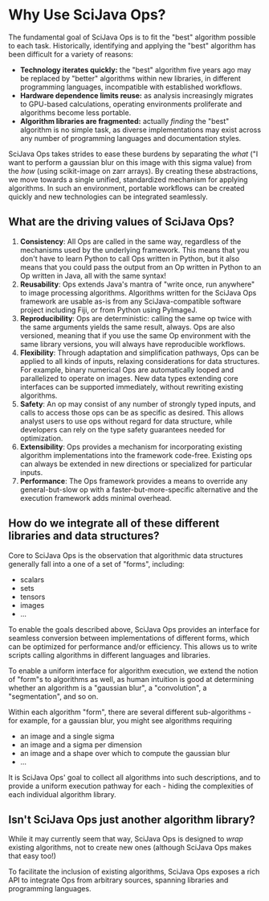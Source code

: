 # Why Use SciJava Ops?

The fundamental goal of SciJava Ops is to fit the "best" algorithm possible to each task. Historically, identifying and applying the "best" algorithm has been difficult for a variety of reasons:
* **Technology iterates quickly:** the "best" algorithm five years ago may be replaced by "better" algorithms within new libraries, in different programming languages, incompatible with established workflows.
* **Hardware dependence limits reuse:** as analysis increasingly migrates to GPU-based calculations, operating environments proliferate and algorithms become less portable.
* **Algorithm libraries are fragmented:** actually *finding* the "best" algorithm is no simple task, as diverse implementations may exist across any number of programming languages and documentation styles. 

SciJava Ops takes strides to ease these burdens by separating the *what* ("I want to perform a gaussian blur on this image with this sigma value) from the *how* (using scikit-image on zarr arrays). By creating these abstractions, we move towards a single unified, standardized mechanism for applying algorithms. In such an environment, portable workflows can be created quickly and new technologies can be integrated seamlessly.

## What are the driving values of SciJava Ops?

1. **Consistency**:  All Ops are called in the same way, regardless of the mechanisms used by the underlying framework. This means that you don't have to learn Python to call Ops written in Python, but it also means that you could pass the output from an Op written in Python to an Op written in Java, all with the same syntax!
2. **Reusability**: Ops extends Java's mantra of "write once, run anywhere" to image processing algorithms. Algorithms written for the SciJava Ops framework are usable as-is from any SciJava-compatible software project including Fiji, or from Python using PyImageJ. 
3. **Reproducibility**: Ops are deterministic: calling the same op twice with the same arguments yields the same result, always. Ops are also versioned, meaning that if you use the same Op environment with the same library versions, you will always have reproducible workflows.
4. **Flexibility**: Through adaptation and simplification pathways, Ops can be applied to all kinds of inputs, relaxing considerations for data structures. For example, binary numerical Ops are automatically looped and parallelized to operate on images. New data types extending core interfaces can be supported immediately, without rewriting existing algorithms.
5. **Safety**: An op may consist of any number of strongly typed inputs, and calls to access those ops can be as specific as desired. This allows analyst users to use ops without regard for data structure, while developers can rely on the type safety guarantees needed for optimization.
6. **Extensibility**: Ops provides a mechanism for incorporating existing algorithm implementations into the framework code-free. Existing ops can always be extended in new directions or specialized for particular inputs.
7. **Performance**: The Ops framework provides a means to override any general-but-slow op with a faster-but-more-specific alternative and the execution framework adds minimal overhead.

## How do we integrate all of these different libraries and data structures?

Core to SciJava Ops is the observation that algorithmic data structures generally fall into a one of a set of "forms", including:
* scalars
* sets
* tensors
* images
* ...

To enable the goals described above, SciJava Ops provides an interface for seamless conversion between implementations of different forms, which can be optimized for performance and/or efficiency. This allows us to write scripts calling algorithms in different languages and libraries.

To enable a uniform interface for algorithm execution, we extend the notion of "form"s to algorithms as well, as human intuition is good at determining whether an algorithm is a "gaussian blur", a "convolution", a "segmentation", and so on.

Within each algorithm "form", there are several different sub-algorithms - for example, for a gaussian blur, you might see algorithms requiring
* an image and a single sigma
* an image and a sigma per dimension
* an image and a shape over which to compute the gaussian blur
* ...

It is SciJava Ops' goal to collect all algorithms into such descriptions, and to provide a uniform execution pathway for each - hiding the complexities of each individual algorithm library.

## Isn't SciJava Ops just another algorithm library?

While it may currently seem that way, SciJava Ops is designed to *wrap* existing algorithms, not to create new ones (although SciJava Ops makes that easy too!)

To facilitate the inclusion of existing algorithms, SciJava Ops exposes a rich API to integrate Ops from arbitrary sources, spanning libraries and programming languages.


